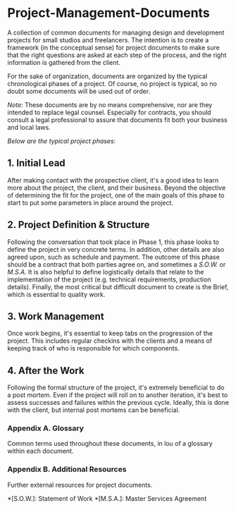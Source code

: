 # Project-Management-Documents
A collection of common documents for managing design and development projects for small studios and freelancers. The intention is to create a framework (in the conceptual sense) for project documents to make sure that the right questions are asked at each step of the process, and the right information is gathered from the client.

For the sake of organization, documents are organized by the typical chronological phases of a project. Of course, no project is typical, so no doubt some documents will be used out of order.

_Note:_ These documents are by no means comprehensive, nor are they intended to replace legal counsel. Especially for contracts, you should consult a legal professional to assure that documents fit both your business and local laws.

_Below are the typical project phases:_

## 1. Initial Lead
After making contact with the prospective client, it's a good idea to learn more about the project, the client, and their business. Beyond the objective of determining the fit for the project, one of the main goals of this phase to start to put some parameters in place around the project.

## 2. Project Definition & Structure
Following the conversation that took place in Phase 1, this phase looks to define the project in very concrete terms. In addition, other details are also agreed upon, such as schedule and payment. The outcome of this phase should be a contract that both parties agree on, and sometimes a *S.O.W.* or *M.S.A.* It is also helpful to define logistically details that relate to the implementation of the project (e.g. technical requirements, production details). Finally, the most critical but difficult document to create is the Brief, which is essential to quality work.

## 3. Work Management
Once work begins, it's essential to keep tabs on the progression of the project. This includes regular checkins with the clients and a means of keeping track of who is responsible for which components.

## 4. After the Work
Following the formal structure of the project, it's extremely beneficial to do a post mortem. Even if the project will roll on to another iteration, it's best to assess successes and failures within the previous cycle. Ideally, this is done with the client, but internal post mortems can be beneficial.

### Appendix A. Glossary
Common terms used throughout these documents, in lou of a glossary within each document.

### Appendix B. Additional Resources
Further external resources for project documents.

*[S.O.W.]: Statement of Work 
*[M.S.A.]: Master Services Agreement
